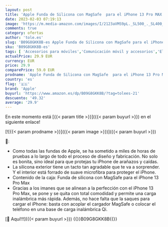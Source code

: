 ```yaml
---
layout: post
title: 'Apple Funda de Silicona con MagSafe  para el iPhone 13 Pro MAX  - Abismo'
date: 2023-02-03 07:19:13
image: 'https://m.media-amazon.com/images/I/2123aVMS9pL._SL500_._SL400_.jpg'
comments: true
category: ofertas
author: 'tole.es'
slug: 'B09G8GKK8B-es Apple Funda de Silicona con MagSafe para el iPhone 13 Pro...'
sku: 'B09G8GKK8B-es'
tags: [ 'Accesorios para móviles','Comunicación móvil y accesorios','Electrónica','Fundas y carcasas para teléfonos móviles','apple','iphone','🇪🇸', ]
actualPrice: 29.9 EUR
currency: EUR
price: 29.9
comparePrice: 59.0 EUR
prodname: 'Apple Funda de Silicona con MagSafe  para el iPhone 13 Pro MAX  - Abismo'
country: 'es'
flag: '🇪🇸'
brand: 'Apple'
buyurl: 'https://www.amazon.es/dp/B09G8GKK8B/?tag=tolees-21'
descuento: '49.32'
average: '29.9'
---
```


En este momento está [{{< param title >}}]({{< param buyurl >}}) en el siguiente enlace!

[![{{< param prodname >}}]({{< param image >}})]({{< param buyurl >}})

🔎:

- Como todas las fundas de Apple, se ha sometido a miles de horas de pruebas a lo largo de todo el proceso de diseño y fabricación. No solo es bonita, sino ideal para que protejas tu iPhone de arañazos y caídas.
- La silicona exterior tiene un tacto tan agradable que te va a sorprender. Y el interior está forrado de suave microfibra para proteger el iPhone.
- Contenido de la caja: Funda de silicona con MagSafe para el iPhone 13 Pro Max
- Gracias a los imanes que se alinean a la perfección con el iPhone 13 Pro Max, se pone y se quita con total comodidad y permite una carga inalámbrica más rápida. Además, no hace falta que la saques para cargar el iPhone: basta con acoplar el cargador MagSafe o colocar el teléfono en una base de carga inalámbrica Qi.

[🛒 Aquí!!!]({{< param buyurl >}})
{{<world>}}B09G8GKK8B{{</world>}}
